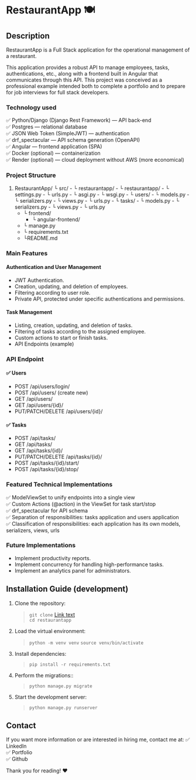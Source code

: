 # RestaurantApp 🍽

## Description

RestaurantApp is a Full Stack application for the operational management of a restaurant.

This application provides a robust API to manage employees, tasks, authentications, etc., along with a frontend built in Angular that communicates through this API.
This project was conceived as a professional example intended both to complete a portfolio and to prepare for job interviews for full stack developers.

### Technology used

✅ Python/Django (Django Rest Framework) — API back-end  
✅ Postgres — relational database  
✅ JSON Web Token (SimpleJWT) — authentication  
✅ drf_spectacular — API schema generation (OpenAPI)  
✅ Angular — frontend application (SPA)  
✅ Docker (optional) — containerization  
✅ Render (optional) — cloud deployment without AWS (more economical)  

### Project Structure

1. RestaurantApp/
    └ src/
        - └ restaurantapp/
        - └ restaurantapp/
            - └ settings.py
            - └ urls.py
            - └ asgi.py
            - └ wsgi.py
        - └ users/
            - └ models.py
            - └ serializers.py
            - └ views.py
            - └ urls.py
        - └ tasks/
            - └ models.py
            - └ serializers.py
            - └ views.py
            - └ urls.py
    - └ frontend/
        - └ angular-frontend/
    - └ manage.py
    - └ requirements.txt
    - └README.md

### Main Features

#### Authentication and User Management

* JWT Authentication.
* Creation, updating, and deletion of employees.
* Filtering according to user role.
* Private API, protected under specific authentications and permissions.

#### Task Management

* Listing, creation, updating, and deletion of tasks.
* Filtering of tasks according to the assigned employee.
* Custom actions to start or finish tasks.
* API Endpoints (example)

### API Endpoint

#### ✅ Users

* POST /api/users/login/
* POST /api/users/ (create new)
* GET /api/users/
* GET /api/users/{id}/
* PUT/PATCH/DELETE /api/users/{id}/

#### ✅ Tasks

* POST /api/tasks/
* GET /api/tasks/
* GET /api/tasks/{id}/
* PUT/PATCH/DELETE /api/tasks/{id}/
* POST /api/tasks/{id}/start/
* POST /api/tasks/{id}/stop/

### Featured Technical Implementations

✅ ModelViewSet to unify endpoints into a single view  
✅ Custom Actions (@action) in the ViewSet for task start/stop  
✅ drf_spectacular for API schema  
✅ Separation of responsibilities: tasks application and users application  
✅ Classification of responsibilities: each application has its own models, serializers, views, urls  

### Future Implementations

* Implement productivity reports.
* Implement concurrency for handling high-performance tasks.
* Implement an analytics panel for administrators.

## Installation Guide (development)

1. Clone the repository:

    > `git clone` [Link text](https://github.com/your-user/restaurantapp.git)  
    > `cd restaurantapp`

2. Load the virtual environment:

    > `python -m venv venv`
    > `source venv/bin/activate`

3. Install dependencies:

    > `pip install -r requirements.txt`

4. Perform the migrations::

    > `python manage.py migrate`

5. Start the development server:

    > `python manage.py runserver`

## Contact

If you want more information or are interested in hiring me, contact me at:
✅ LinkedIn  
✅ Portfolio  
✅ Github  

Thank you for reading! ❤️
